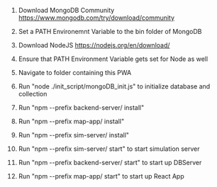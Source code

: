 1) Download MongoDB Community 
https://www.mongodb.com/try/download/community

2) Set a PATH Environemnt Variable to the bin folder of MongoDB

3) Download NodeJS
https://nodejs.org/en/download/

4) Ensure that PATH Environment Variable gets set for Node as well

5) Navigate to folder containing this PWA

6) Run "node ./init_script/mongoDB_init.js" to initialize database and collection

7) Run "npm --prefix backend-server/ install"
8) Run "npm --prefix map-app/ install"
9) Run "npm --prefix sim-server/ install"

10) Run "npm --prefix sim-server/ start" to start simulation server
11) Run "npm --prefix backend-server/ start" to start up DBServer
12) Run "npm --prefix map-app/ start" to start up React App
